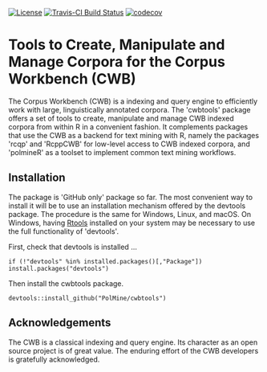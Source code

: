 [![License](https://img.shields.io/aur/license/yaourt.svg)](http://www.gnu.org/licenses/gpl-3.0.html)
[![Travis-CI Build Status](https://api.travis-ci.org/PolMine/cwbtools.svg?branch=master)](https://travis-ci.org/PolMine/cwbtools)
[![codecov](https://codecov.io/gh/PolMine/cwbtools/branch/master/graph/badge.svg)](https://codecov.io/gh/PolMine/cwbtools/branch/master)


# Tools to Create, Manipulate and Manage Corpora for the Corpus Workbench (CWB)

The Corpus Workbench (CWB) is a indexing and query engine to efficiently work with large, linguistically annotated corpora. The 'cwbtools' package offers a set of tools to create, manipulate and manage CWB indexed corpora from within R in a convenient fashion. It complements packages that use the CWB as a backend for text mining with R, namely the packages 'rcqp' and 'RcppCWB' for low-level access to CWB indexed corpora, and 'polmineR' as a toolset to implement common text mining workflows.


## Installation

The package is 'GitHub only' package so far. The most convenient way to install it will be to use an installation mechanism offered by the devtools package. The procedure is the same for Windows, Linux, and macOS. On Windows, having [Rtools](https://cran.r-project.org/bin/windows/Rtools/) installed on your system may be necessary to use the full functionality of 'devtools'.

First, check that devtools is installed ...

```{r}
if (!"devtools" %in% installed.packages()[,"Package"]) install.packages("devtools")
```

Then install the cwbtools package.

```{r}
devtools::install_github("PolMine/cwbtools")
```

## Acknowledgements

The CWB is a classical indexing and query engine. Its character as an open source project is of great value. The enduring effort of the CWB developers is gratefully acknowledged.

